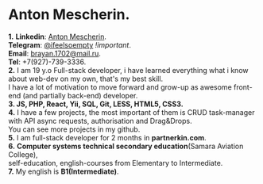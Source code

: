 # Anton Mescherin.  
**1.** **Linkedin**: [Anton Mescherin](https://linkedin.com/in/anton-meshcherin-6877b1189).  
   **Telegram**: [@ifeelsoempty](https://t.me/ifeelsoempty) *!important*.  
   **Email**: brayan.1702@mail.ru.  
   **Tel**: +7(927)-739-3336.  
**2.** I am 19 y.o Full-stack developer, i have learned everything what i know about web-dev on my own, that's my best skill.  
   I have a lot of motivation to move forward and  grow-up as  awesome front-end (and partially back-end) developer.  
**3. JS, PHP, React, Yii, SQL, Git, LESS, HTML5, CSS3.**  
**4.** I have a few projects, the most important of them is CRUD task-manager with API async requests, authorisation and Drag&Drops.  
   You can see more projects in my github.  
**5.** I am full-stack developer for 2 months in **partnerkin.com**.  
**6.** **Computer systems technical secondary education**(Samara Aviation College),  
   self-education, english-courses from Elementary to Intermediate.  
**7.** My english is **B1(Intermediate)**.  
